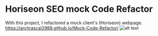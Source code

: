 # Horiseon SEO mock Code Refactor
With this project, I refactored a mock client's (Horiseon) webpage.
https://archrascal2988.github.io/Mock-Code-Refactor/
![alt text](https://user-images.githubusercontent.com/98786135/159613792-d312c595-f8b9-43a9-ab87-d9134307253c.png)

